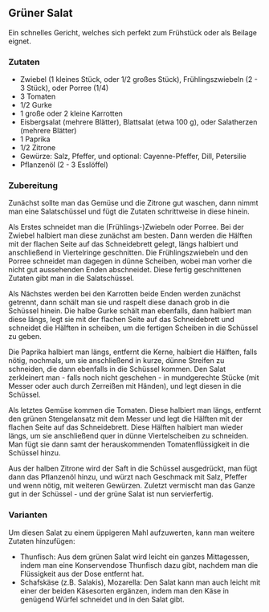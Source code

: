 ## Grüner Salat

Ein schnelles Gericht, welches sich perfekt zum Frühstück oder als Beilage eignet.

### Zutaten

* Zwiebel (1 kleines Stück, oder 1/2 großes Stück), Frühlingszwiebeln (2 - 3 Stück), oder Porree (1/4)
* 3 Tomaten
* 1/2 Gurke
* 1 große oder 2 kleine Karrotten
* Eisbergsalat (mehrere Blätter), Blattsalat (etwa 100 g), oder Salatherzen (mehrere Blätter)
* 1 Paprika
* 1/2 Zitrone
* Gewürze: Salz, Pfeffer, und optional: Cayenne-Pfeffer, Dill, Petersilie
* Pflanzenöl (2 - 3 Esslöffel)

### Zubereitung

Zunächst sollte man das Gemüse und die Zitrone gut waschen, dann nimmt man eine Salatschüssel und fügt die Zutaten schrittweise in diese hinein.

Als Erstes schneidet man die (Frühlings-)Zwiebeln oder Porree. Bei der Zwiebel halbiert man diese zunächst am besten.
Dann werden die Hälften mit der flachen Seite auf das Schneidebrett gelegt, längs halbiert und anschließend in Viertelringe geschnitten.
Die Frühlingszwiebeln und den Porree schneidet man dagegen in dünne Scheiben, wobei man vorher die nicht gut aussehenden Enden abschneidet.
Diese fertig geschnittenen Zutaten gibt man in die Salatschüssel.

Als Nächstes werden bei den Karrotten beide Enden werden zunächst getrennt, dann schält man sie und raspelt diese danach grob in die Schüssel hinein.
Die halbe Gurke schält man ebenfalls, dann halbiert man diese längs, legt sie mit der flachen Seite auf das Schneidebrett und schneidet die Hälften in scheiben,
um die fertigen Scheiben in die Schüssel zu geben.

Die Paprika halbiert man längs, entfernt die Kerne, halbiert die Hälften, falls nötig, nochmals, um sie anschließend in kurze, dünne Streifen zu schneiden, die dann
ebenfalls in die Schüssel kommen. Den Salat zerkleinert man - falls noch nicht geschehen - in mundgerechte Stücke (mit Messer oder auch durch Zerreißen mit Händen),
und legt diesen in die Schüssel.

Als letztes Gemüse kommen die Tomaten. Diese halbiert man längs, entfernt den grünen Stengelansatz mit dem Messer und legt die Hälften mit der flachen
Seite auf das Schneidebrett. Diese Hälften halbiert man wieder längs, um sie anschließend quer in dünne Viertelscheiben zu schneiden. Man fügt sie dann samt der herauskommenden
Tomatenflüssigkeit in die Schüssel hinzu.

Aus der halben Zitrone wird der Saft in die Schüssel ausgedrückt, man fügt dann das Pflanzenöl hinzu, und würzt nach Geschmack mit Salz, Pfeffer und wenn nötig, mit
weiteren Gewürzen. Zuletzt vermischt man das Ganze gut in der Schüssel - und der grüne Salat ist nun servierfertig.

### Varianten

Um diesen Salat zu einem üppigeren Mahl aufzuwerten, kann man weitere Zutaten hinzufügen:

* Thunfisch: Aus dem grünen Salat wird leicht ein ganzes Mittagessen, indem man eine Konservendose Thunfisch dazu gibt, nachdem man die Flüssigkeit aus der Dose entfernt hat.
* Schafskäse (z.B. Salakis), Mozarella: Den Salat kann man auch leicht mit einer der beiden Käsesorten ergänzen,
indem man den Käse in genügend Würfel schneidet und in den Salat gibt.
